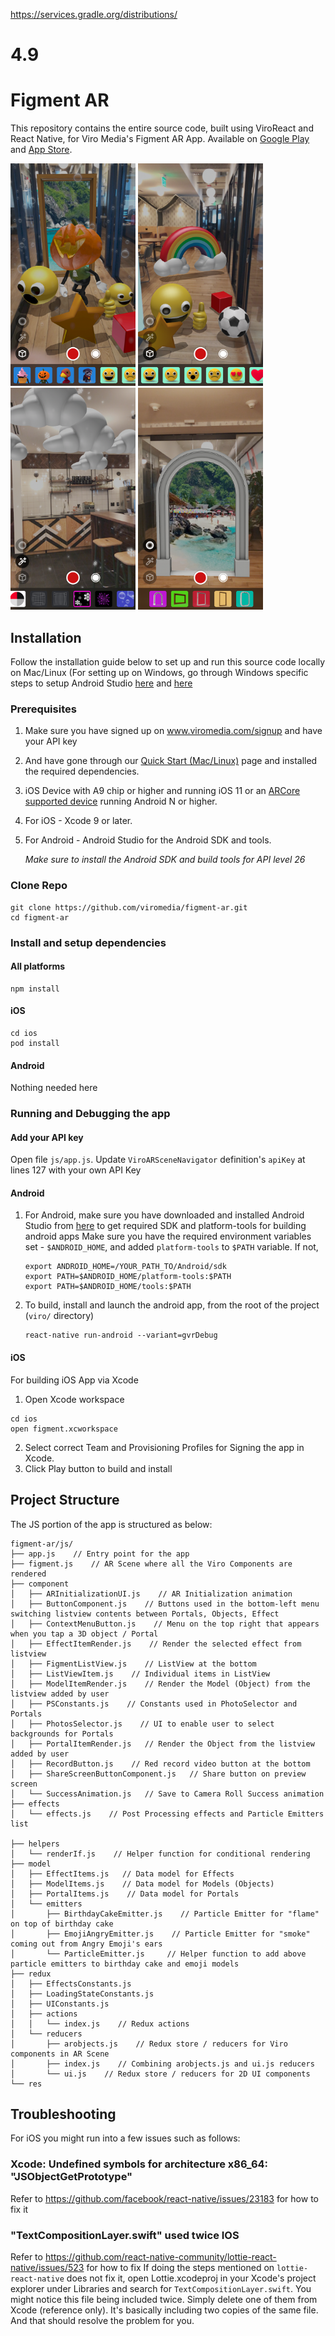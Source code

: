 https://services.gradle.org/distributions/
# 4.9
# Figment AR
This repository contains the entire source code, built using ViroReact and React Native, for Viro Media's Figment AR App. Available on [Google Play](https://play.google.com/store/apps/details?id=com.viro.figment) and [App Store](https://itunes.apple.com/us/app/figment-ar/id1270018902?mt=8).

<img src="screenshots/figment_1.png" width="200"/> <img src="screenshots/figment_2.png" width="200"/> <img src="screenshots/figment_3.png" width="200"/> <img src="screenshots/figment_4.png" width="200"/>

## Installation
Follow the installation guide below to set up and run this source code locally on Mac/Linux (For setting up on Windows, go through Windows specific steps to setup Android Studio [here](https://docs.viromedia.com/docs/quick-start-windows) and [here](https://docs.viromedia.com/docs/installing-viro-android)

### Prerequisites
1. Make sure you have signed up on www.viromedia.com/signup and have your API key
2. And have gone through our [Quick Start (Mac/Linux)](https://docs.viromedia.com/docs/quick-start) page and installed the required dependencies.
3. iOS Device with A9 chip or higher and running iOS 11 or an [ARCore supported device](https://developers.google.com/ar/discover/supported-devices) running Android N or higher.
4. For iOS - Xcode 9 or later.
5. For Android - Android Studio for the Android SDK and tools.
  
    _Make sure to install the Android SDK and build tools for API level 26_

### Clone Repo
```
git clone https://github.com/viromedia/figment-ar.git
cd figment-ar
```

### Install and setup dependencies
#### All platforms
```
npm install
```
#### iOS
```
cd ios
pod install
```
#### Android
Nothing needed here

### Running and Debugging the app
#### Add your API key
Open file `js/app.js`. Update `ViroARSceneNavigator` definition's `apiKey` at lines 127 with your own API Key
#### Android
1. For Android, make sure you have downloaded and installed Android Studio from [here](https://developer.android.com/studio/install) to get required SDK and platform-tools for building android apps
    Make sure you have the required environment variables set - `$ANDROID_HOME`, and added `platform-tools` to `$PATH` variable. If not,
    ```
    export ANDROID_HOME=/YOUR_PATH_TO/Android/sdk
    export PATH=$ANDROID_HOME/platform-tools:$PATH
    export PATH=$ANDROID_HOME/tools:$PATH
    ```
2. To build, install and launch the android app, from the root of the project (`viro/` directory)
    ```
    react-native run-android --variant=gvrDebug
    ```
#### iOS
For building iOS App via Xcode
1. Open Xcode workspace
```
cd ios
open figment.xcworkspace
```
2. Select correct Team and Provisioning Profiles for Signing the app in Xcode. 
3. Click Play button to build and install 

## Project Structure
The JS portion of the app is structured as below:
```
figment-ar/js/
├── app.js    // Entry point for the app
├── figment.js    // AR Scene where all the Viro Components are rendered 
├── component
│   ├── ARInitializationUI.js    // AR Initialization animation
│   ├── ButtonComponent.js    // Buttons used in the bottom-left menu switching listview contents between Portals, Objects, Effect 
│   ├── ContextMenuButton.js    // Menu on the top right that appears when you tap a 3D object / Portal
│   ├── EffectItemRender.js    // Render the selected effect from listview
│   ├── FigmentListView.js    // ListView at the bottom
│   ├── ListViewItem.js    // Individual items in ListView
│   ├── ModelItemRender.js    // Render the Model (Object) from the listview added by user
│   ├── PSConstants.js    // Constants used in PhotoSelector and Portals
│   ├── PhotosSelector.js    // UI to enable user to select backgrounds for Portals
│   ├── PortalItemRender.js   // Render the Object from the listview added by user
│   ├── RecordButton.js    // Red record video button at the bottom
│   ├── ShareScreenButtonComponent.js   // Share button on preview screen
│   └── SuccessAnimation.js   // Save to Camera Roll Success animation
├── effects
│   └── effects.js    // Post Processing effects and Particle Emitters list

├── helpers
│   └── renderIf.js    // Helper function for conditional rendering
├── model
│   ├── EffectItems.js   // Data model for Effects
│   ├── ModelItems.js    // Data model for Models (Objects)
│   ├── PortalItems.js    // Data model for Portals
│   └── emitters
│       ├── BirthdayCakeEmitter.js    // Particle Emitter for "flame" on top of birthday cake 
│       ├── EmojiAngryEmitter.js    // Particle Emitter for "smoke" coming out from Angry Emoji's ears 
│       └── ParticleEmitter.js     // Helper function to add above particle emitters to birthday cake and emoji models
├── redux
│   ├── EffectsConstants.js
│   ├── LoadingStateConstants.js
│   ├── UIConstants.js
│   ├── actions
│   │   └── index.js    // Redux actions
│   └── reducers
│       ├── arobjects.js    // Redux store / reducers for Viro components in AR Scene
│       ├── index.js    // Combining arobjects.js and ui.js reducers
│       └── ui.js    // Redux store / reducers for 2D UI components
└── res
```
## Troubleshooting
For iOS you might run into a few issues such as follows:
### Xcode: Undefined symbols for architecture x86_64: "JSObjectGetPrototype"
Refer to https://github.com/facebook/react-native/issues/23183 for how to fix it

### "TextCompositionLayer.swift" used twice IOS
Refer to https://github.com/react-native-community/lottie-react-native/issues/523 for how to fix
If doing the steps mentioned on `lottie-react-native` does not fix it, open Lottie.xcodeproj in your Xcode's project explorer under Libraries and search for `TextCompositionLayer.swift`. You might notice this file being included twice. Simply delete one of them from Xcode (reference only). It's basically including two copies of the same file. And that should resolve the problem for you.
